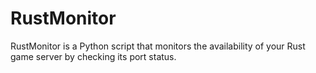 # RustMonitor
RustMonitor is a Python script that monitors the availability of your Rust game server by checking its port status.
